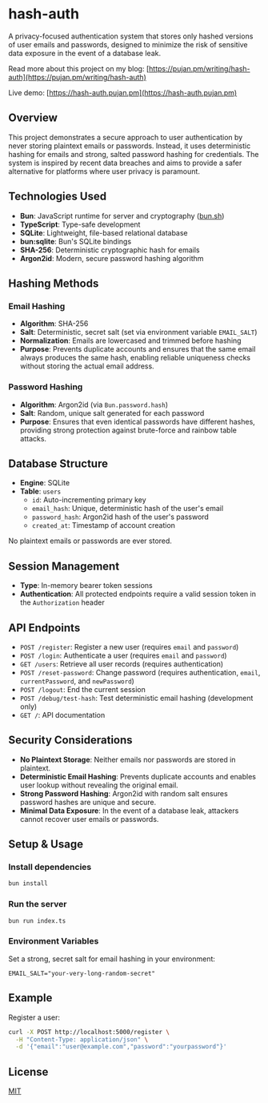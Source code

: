 # hash-auth

A privacy-focused authentication system that stores only hashed versions of user emails and passwords, designed to minimize the risk of sensitive data exposure in the event of a database leak.

Read more about this project on my blog: [https://pujan.pm/writing/hash-auth](https://pujan.pm/writing/hash-auth)

Live demo: [https://hash-auth.pujan.pm](https://hash-auth.pujan.pm)

## Overview

This project demonstrates a secure approach to user authentication by never storing plaintext emails or passwords. Instead, it uses deterministic hashing for emails and strong, salted password hashing for credentials. The system is inspired by recent data breaches and aims to provide a safer alternative for platforms where user privacy is paramount.

## Technologies Used

- **Bun**: JavaScript runtime for server and cryptography ([bun.sh](https://bun.sh))
- **TypeScript**: Type-safe development
- **SQLite**: Lightweight, file-based relational database
- **bun:sqlite**: Bun's SQLite bindings
- **SHA-256**: Deterministic cryptographic hash for emails
- **Argon2id**: Modern, secure password hashing algorithm

## Hashing Methods

### Email Hashing

- **Algorithm**: SHA-256
- **Salt**: Deterministic, secret salt (set via environment variable `EMAIL_SALT`)
- **Normalization**: Emails are lowercased and trimmed before hashing
- **Purpose**: Prevents duplicate accounts and ensures that the same email always produces the same hash, enabling reliable uniqueness checks without storing the actual email address.

### Password Hashing

- **Algorithm**: Argon2id (via `Bun.password.hash`)
- **Salt**: Random, unique salt generated for each password
- **Purpose**: Ensures that even identical passwords have different hashes, providing strong protection against brute-force and rainbow table attacks.

## Database Structure

- **Engine**: SQLite
- **Table**: `users`
  - `id`: Auto-incrementing primary key
  - `email_hash`: Unique, deterministic hash of the user's email
  - `password_hash`: Argon2id hash of the user's password
  - `created_at`: Timestamp of account creation

No plaintext emails or passwords are ever stored.

## Session Management

- **Type**: In-memory bearer token sessions
- **Authentication**: All protected endpoints require a valid session token in the `Authorization` header

## API Endpoints

- `POST /register`: Register a new user (requires `email` and `password`)
- `POST /login`: Authenticate a user (requires `email` and `password`)
- `GET /users`: Retrieve all user records (requires authentication)
- `POST /reset-password`: Change password (requires authentication, `email`, `currentPassword`, and `newPassword`)
- `POST /logout`: End the current session
- `POST /debug/test-hash`: Test deterministic email hashing (development only)
- `GET /`: API documentation

## Security Considerations

- **No Plaintext Storage**: Neither emails nor passwords are stored in plaintext.
- **Deterministic Email Hashing**: Prevents duplicate accounts and enables user lookup without revealing the original email.
- **Strong Password Hashing**: Argon2id with random salt ensures password hashes are unique and secure.
- **Minimal Data Exposure**: In the event of a database leak, attackers cannot recover user emails or passwords.

## Setup & Usage

### Install dependencies

```bash
bun install
```

### Run the server

```bash
bun run index.ts
```

### Environment Variables

Set a strong, secret salt for email hashing in your environment:

```env
EMAIL_SALT="your-very-long-random-secret"
```

## Example

Register a user:

```bash
curl -X POST http://localhost:5000/register \
  -H "Content-Type: application/json" \
  -d '{"email":"user@example.com","password":"yourpassword"}'
```

## License

[MIT](https://github.com/pujan-modha/hash-auth/blob/main/LICENSE)
